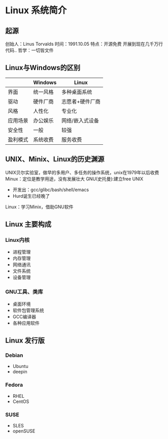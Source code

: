 # Linux 系统简介
## 起源
创始人：Linus Torvalds
时间：1991.10.05
特点：开源免费
开展到现在几千万行代码..
哲学：一切皆文件

## Linux与Windows的区别
|          | Windows  | Linux           |
| -------- | -------- | --------------- |
| 界面     | 统一风格 | 多种桌面系统    |
| 驱动     | 硬件厂商 | 志愿者+硬件厂商 |
| 风格     | 人性化   | 专业化          |
| 应用场景 | 办公娱乐 | 网络/嵌入式设备 |
| 安全性   | 一般     | 较强            |
| 盈利模式 | 系统收费 | 服务收费        |

## UNIX、Minix、Linux的历史渊源
UNIX贝尔实验室，做早的多用户、多任务的操作系统，unix在1979年以后收费
Minux：定位是教学用途，没有发展壮大
GNU(史托曼):建立free UNIX
+ 开发出：gcc/glibc/bash/shell/emacs
+ Hurd诞生已经晚了

Linux：学习Minix，借助GNU软件


## Linux 主要构成
### Linux内核
+ 进程管理
+ 内存管理
+ 网络通讯
+ 文件系统
+ 设备管理

### GNU工具、类库
+ 桌面环境
+ 软件包管理系统
+ GCC编译器
+ 各种应用软件

## Linux 发行版
### Debian
+ Ubuntu
+ deepin
### Fedora
+ RHEL
+ CentOS

### SUSE
+ SLES
+ openSUSE


